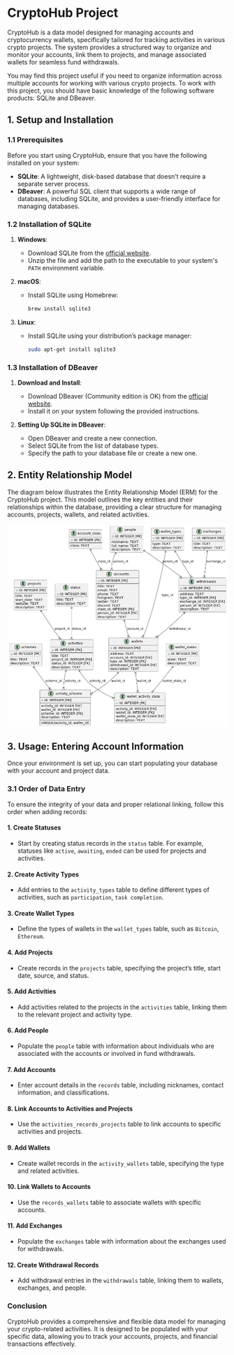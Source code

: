 # CryptoHub Project

CryptoHub is a data model designed for managing accounts and cryptocurrency wallets, specifically tailored for tracking activities in various crypto projects. The system provides a structured way to organize and monitor your accounts, link them to projects, and manage associated wallets for seamless fund withdrawals.

You may find this project useful if you need to organize information across multiple accounts for working with various crypto projects. To work with this project, you should have basic knowledge of the following software products: SQLite and DBeaver.

## 1. Setup and Installation

### 1.1 Prerequisites

Before you start using CryptoHub, ensure that you have the following installed on your system:

- **SQLite**: A lightweight, disk-based database that doesn’t require a separate server process.
- **DBeaver**: A powerful SQL client that supports a wide range of databases, including SQLite, and provides a user-friendly interface for managing databases.

### 1.2 Installation of SQLite

1. **Windows**:
   - Download SQLite from the [official website](https://sqlite.org/download.html).
   - Unzip the file and add the path to the executable to your system's `PATH` environment variable.

2. **macOS**:
   - Install SQLite using Homebrew:
     ```sh
     brew install sqlite3
     ```

3. **Linux**:
   - Install SQLite using your distribution’s package manager:
     ```sh
     sudo apt-get install sqlite3
     ```

### 1.3 Installation of DBeaver

1. **Download and Install**:
   - Download DBeaver (Community edition is OK) from the [official website](https://dbeaver.io/download/).
   - Install it on your system following the provided instructions.

2. **Setting Up SQLite in DBeaver**:
   - Open DBeaver and create a new connection.
   - Select SQLite from the list of database types.
   - Specify the path to your database file or create a new one.

## 2. Entity Relationship Model

The diagram below illustrates the Entity Relationship Model (ERM) for the CryptoHub project. This model outlines the key entities and their relationships within the database, providing a clear structure for managing accounts, projects, wallets, and related activities.

![Entity Relationship Model](entity_relationship_model.png)

## 3. Usage: Entering Account Information

Once your environment is set up, you can start populating your database with your account and project data.

### 3.1 Order of Data Entry

To ensure the integrity of your data and proper relational linking, follow this order when adding records:

#### 1. **Create Statuses**
   - Start by creating status records in the `status` table. For example, statuses like `active`, `awaiting`, `ended` can be used for projects and activities.

#### 2. **Create Activity Types**
   - Add entries to the `activity_types` table to define different types of activities, such as `participation`, `task completion`.

#### 3. **Create Wallet Types**
   - Define the types of wallets in the `wallet_types` table, such as `Bitcoin`, `Ethereum`.

#### 4. **Add Projects**
   - Create records in the `projects` table, specifying the project’s title, start date, source, and status.

#### 5. **Add Activities**
   - Add activities related to the projects in the `activities` table, linking them to the relevant project and activity type.

#### 6. **Add People**
   - Populate the `people` table with information about individuals who are associated with the accounts or involved in fund withdrawals.

#### 7. **Add Accounts**
   - Enter account details in the `records` table, including nicknames, contact information, and classifications.

#### 8. **Link Accounts to Activities and Projects**
   - Use the `activities_records_projects` table to link accounts to specific activities and projects.

#### 9. **Add Wallets**
   - Create wallet records in the `activity_wallets` table, specifying the type and related activities.

#### 10. **Link Wallets to Accounts**
   - Use the `records_wallets` table to associate wallets with specific accounts.

#### 11. **Add Exchanges**
   - Populate the `exchanges` table with information about the exchanges used for withdrawals.

#### 12. **Create Withdrawal Records**
   - Add withdrawal entries in the `withdrawals` table, linking them to wallets, exchanges, and people.

### Conclusion

CryptoHub provides a comprehensive and flexible data model for managing your crypto-related activities. It is designed to be populated with your specific data, allowing you to track your accounts, projects, and financial transactions effectively.

